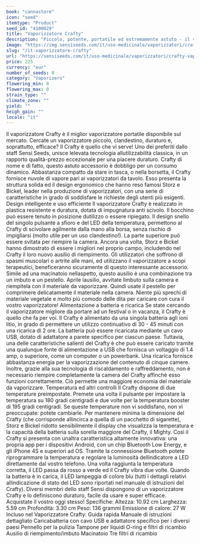 ```yaml
---
book: "cannastore"
icon: "seed"
itemtype: "Product"
seed_id: "4100029"
title: "Vaporizzatore Crafty"
description: "Piccolo, potente, portatile ed estremamente astuto - il vaporizzatore Crafty è come un piccolo vulcano da tasca! Acquistatelo qui!"
image: "https://img.sensiseeds.com/it/uso-medicinale/vaporizzatori/crafty-vaporizzatore-image.png"
slug: "/it-vaporizzatore-crafty"
url: "https://sensiseeds.com/it/uso-medicinale/vaporizzatori/crafty-vaporizzatore?a_aid=cannastore"
price: 225
currency: "eur"
number_of_seeds: 0
category: "Vaporizers"
flowering_min: 0
flowering_max: 0
strain_type: ""
climate_zone: ""
yield: ""
heigh_gain: ""
locale: "it"
---
```

Il vaporizzatore Crafty è il miglior vaporizzatore portatile disponibile sul mercato. Cercate un vaporizzatore piccolo, clandestino, duraturo e, soprattutto, efficace? Il Crafty è quello che vi serve! Uno dei preferiti dallo staff Sensi Seeds, unisce lelevata tecnologia allutilizzabilità classica, in un rapporto qualità-prezzo eccezionale per una piacere duraturo. Crafty di nome e di fatto, questo astuto accessorio è dobbligo per un consumo dinamico. Abbastanza compatto da stare in tasca, o nella borsetta, il Crafty fornisce nuvole di vapore pari ai vaporizzatori da tavolo. Esso presenta la struttura solida ed il design ergonomico che hanno reso famosi Storz e Bickel, leader nella produzione di vaporizzatori, con una serie di caratteristiche in grado di soddisfare le richieste degli utenti più esigenti. Design intelligente e uso efficiente Il vaporizzatore Crafty è realizzato in plastica resistente e duratura, dotata di impugnatura anti scivolo. Il bocchino può essere tenuto in posizione dutilizzo o essere ripiegato. Il design snello del singolo pulsante a sfioro e del LED della temperatura, permettono al Crafty di scivolare agilmente dalla mano alla borsa, senza rischio di impigliarsi (molto utile per un uso clandestino!). La parte superiore può essere svitata per riempire la camera. Ancora una volta, Storz e Bickel hanno dimostrato di essere i migliori nel proprio campo, includendo nel Crafty il loro nuovo ausilio di riempimento. Gli utilizzatori che soffrono di spasmi muscolari o artrite alle mani, ed utilizzano il vaporizzatore a scopi terapeutici, beneficeranno sicuramente di questo interessante accessorio. Simile ad una macinatoio nellaspetto, questo ausilio è una combinazione tra un imbuto e un pestello. Aprile lausilio, avvitate limbuto sulla camera e riempitela con il materiale da vaporizzare. Quindi usate il pestello per comprimere delicatamente il materiale nella camera. Niente più sprechi di materiale vegetale e molto più comodo delle dita per caricare con cura il vostro vaporizzatore! Alimentazione a batteria e ricarica Se state cercando il vaporizzatore migliore da portare ad un festival o in vacanza, il Crafty è quello che fa per voi. Il Crafty è alimentato da una singola batteria agli ioni litio, in grado di permettere un utilizzo continuativo di 30 - 45 minuti con una ricarica di 2 ore. La batteria può essere ricaricata mediante un cavo USB, dotato di adattatore a parete specifico per ciascun paese. Tuttavia, una delle caratteristiche salienti del Crafty è che può essere caricato tramite una qualunque fonte di alimentazione a USB che fornisca un voltaggio di 1.4 amp, o superiore, come un computer o un powerbank. Una ricarica fornisce abbastanza energia per la vaporizzazione del contenuto di cinque camere. Inoltre, grazie alla sua tecnologia di riscaldamento e raffreddamento, non è necessario riempire completamente la camera del Crafty affinchè esso funzioni correttamente. Ciò permette una maggiore economia del materiale da vaporizzare. Temperatura ed altri controlli Il Crafty dispone di due temperature preimpostate. Premete una volta il pulsante per impostare la temperatura su 180 gradi centigradi e due volte per la temperatura booster di 195 gradi centigradi. Se queste temperature non vi soddisfano, non vi preoccupate: potete cambiarle. Per mantenere minima la dimensione del Crafty (che corrisponde allincirca a quella di un pacchetto di sigarette), Storz e Bickel ridotto sensibilmente il display che visualizza la temperatura e la capacità della batteria sulla sorella maggiore del Crafty, il Mighty. Così il Crafty si presenta con unaltra caratteristica altamente innovativa: una propria app per i dispositivi Android, con un chip Bluetooth Low Energy, e gli iPhone 4S e superiori ad OS. Tramite la connessione Bluetooth potete riprogrammare la temperatura e regolare la luminosità dellindicatore a LED direttamente dal vostro telefono. Una volta raggiunta la temperatura corretta, il LED passa da rosso a verde ed il Crafty vibra due volte. Quando la batteria è in carica, il LED lampeggia di colore blu (tutti i dettagli relativi allindicazione di stato del LED sono riportati nel manuale di istruzioni del Crafty). Diversi membri dello staff Sensi dispongono di un vaporizzatore Crafty e lo definiscono duraturo, facile da usare e super efficace. Acquistate il vostro oggi stesso! Specifiche: Altezza: 10.92 cm Larghezza: 5.59 cm Profondità: 3.30 cm
Peso: 136 grammi
Emissione di calore: 27 W Incluso nel Vaporizzatore Crafty: Guida rapida
Manuale di istruzioni dettagliato Caricabatteria con cavo USB e adattatore specifico per i diversi paesi
Pennello per la pulizia
Tampone per liquidi O-ring e filtri di ricambio
Ausilio di riempimento/imbuto Macinatoio
Tre filtri di ricambio
